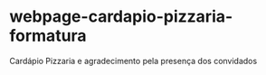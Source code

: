 # webpage-cardapio-pizzaria-formatura
Cardápio Pizzaria e agradecimento pela presença dos convidados
